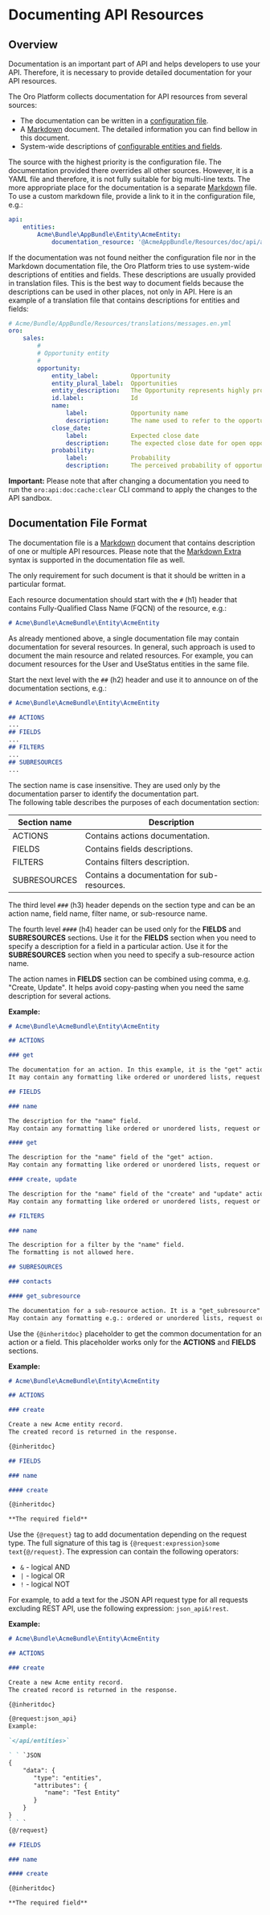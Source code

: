 # Documenting API Resources

## Overview

Documentation is an important part of API and helps developers to use your API. Therefore, it is necessary to provide detailed documentation for your API resources.

The Oro Platform collects documentation for API resources from several sources:

* The documentation can be written in a [configuration file](./configuration.md).
* A [Markdown](https://daringfireball.net/projects/markdown/) document. The detailed information you can find bellow in this document.
* System-wide descriptions of [configurable entities and fields](./../../../EntityConfigBundle/README.md).

The source with the highest priority is the configuration file. The documentation provided there overrides all other sources. However, it is a YAML file and therefore, it is not fully suitable for big multi-line texts. The more appropriate place for the documentation is a separate [Markdown](https://daringfireball.net/projects/markdown/) file. To use a custom markdown file, provide a link to it in the configuration file, e.g.:

```yaml
api:
    entities:
        Acme\Bundle\AppBundle\Entity\AcmeEntity:
            documentation_resource: '@AcmeAppBundle/Resources/doc/api/acme_entity.md'
```

If the documentation was not found neither the configuration file nor in the Markdown documentation file, the Oro Platform tries to use system-wide descriptions of entities and fields. These descriptions are usually provided in translation files. This is the best way to document fields because the descriptions can be used in other places, not only in API. Here is an example of a translation file that contains descriptions for entities and fields:

```yaml
# Acme/Bundle/AppBundle/Resources/translations/messages.en.yml
oro:
    sales:
        #
        # Opportunity entity
        #
        opportunity:
            entity_label:         Opportunity
            entity_plural_label:  Opportunities
            entity_description:   The Opportunity represents highly probable potential or actual sales to a new or established customer
            id.label:             Id
            name:
                label:            Opportunity name
                description:      The name used to refer to the opportunity in the system.
            close_date:
                label:            Expected close date
                description:      The expected close date for open opportunity, and actual close date for the closed one
            probability:
                label:            Probability
                description:      The perceived probability of opportunity being successfully closed
```

**Important:** Please note that after changing a documentation you need to run the `oro:api:doc:cache:clear` CLI command to apply the changes to the API sandbox.

## Documentation File Format

The documentation file is a [Markdown](https://daringfireball.net/projects/markdown/) document that contains description of one or multiple API resources. Please note that the [Markdown Extra](https://michelf.ca/projects/php-markdown/extra/) syntax is supported in the documentation file as well.

The only requirement for such document is that it should be written in a particular format.

Each resource documentation should start with the `#` (h1) header that contains Fully-Qualified Class Name (FQCN) of the resource, e.g.:

```markdown
# Acme\Bundle\AcmeBundle\Entity\AcmeEntity
```

As already mentioned above, a single documentation file may contain documentation for several resources. In general, such approach is used to document the main resource and related resources. For example, you can document resources for the User and UseStatus entities in the same file.

Start the next level with the `##` (h2) header and use it to announce on of the documentation sections, e.g.:

```markdown
# Acme\Bundle\AcmeBundle\Entity\AcmeEntity

## ACTIONS
...
## FIELDS
...
## FILTERS
...
## SUBRESOURCES
...
```

The section name is case insensitive. They are used only by the documentation parser to identify the documentation part.  
The following table describes the purposes of each documentation section:

| Section name | Description |
| --- | --- |
| ACTIONS | Contains actions documentation. |
| FIELDS | Contains fields descriptions. |
| FILTERS | Contains filters description. |
| SUBRESOURCES | Contains a documentation for sub-resources. |

The third level `###` (h3) header depends on the section type and can be an action name, field name, filter name, or sub-resource name.

The fourth level `####` (h4) header can be used only for the **FIELDS** and **SUBRESOURCES** sections.
Use it for the **FIELDS** section when you need to specify a description for a field in a particular action. 
Use it for the **SUBRESOURCES** section when you need to specify a sub-resource action name.

The action names in **FIELDS** section can be combined using comma, e.g. "Create, Update". It helps avoid copy-pasting when you need the same description for several actions.

**Example:**

```markdown
# Acme\Bundle\AcmeBundle\Entity\AcmeEntity

## ACTIONS

### get

The documentation for an action. In this example, it is the "get" action.
It may contain any formatting like ordered or unordered lists, request or response examples, links, text in bold or italic, etc.

## FIELDS

### name

The description for the "name" field.
May contain any formatting like ordered or unordered lists, request or response examples, links, text in bold or italic, etc.

#### get

The description for the "name" field of the "get" action.
May contain any formatting like ordered or unordered lists, request or response examples, links, text in bold or italic, etc.

#### create, update

The description for the "name" field of the "create" and "update" actions.
May contain any formatting like ordered or unordered lists, request or response examples, links, text in bold or italic, etc.

## FILTERS

### name

The description for a filter by the "name" field.
The formatting is not allowed here.

## SUBRESOURCES

### contacts

#### get_subresource

The documentation for a sub-resource action. It is a "get_subresource" action for "contacts" sub-resource in this example.
May contain any formatting e.g.: ordered or unordered lists, request or response examples, links, text in bold or italic, etc.
```

Use the `{@inheritdoc}` placeholder to get the common documentation for an action or a field. This placeholder works only for the **ACTIONS** and **FIELDS** sections.

**Example:**

```markdown
# Acme\Bundle\AcmeBundle\Entity\AcmeEntity

## ACTIONS

### create

Create a new Acme entity record.
The created record is returned in the response.

{@inheritdoc}

## FIELDS

### name

#### create

{@inheritdoc}

**The required field**
```

Use the `{@request}` tag to add documentation depending on the request type. The full signature of this tag is `{@request:expression}some text{@/request}`. The expression can contain the following operators:

- `&` - logical AND
- `|` - logical OR
- `!` - logical NOT

For example, to add a text for the JSON API request type for all requests excluding REST API, use the following expression: `json_api&!rest`.

**Example:**

```markdown
# Acme\Bundle\AcmeBundle\Entity\AcmeEntity

## ACTIONS

### create

Create a new Acme entity record.
The created record is returned in the response.

{@inheritdoc}

{@request:json_api}
Example:

`</api/entities>`

` ` `JSON
{
    "data": {
       "type": "entities",
       "attributes": {
          "name": "Test Entity"
       }
    }
}
` ` `
{@/request}

## FIELDS

### name

#### create

{@inheritdoc}

**The required field**
```
